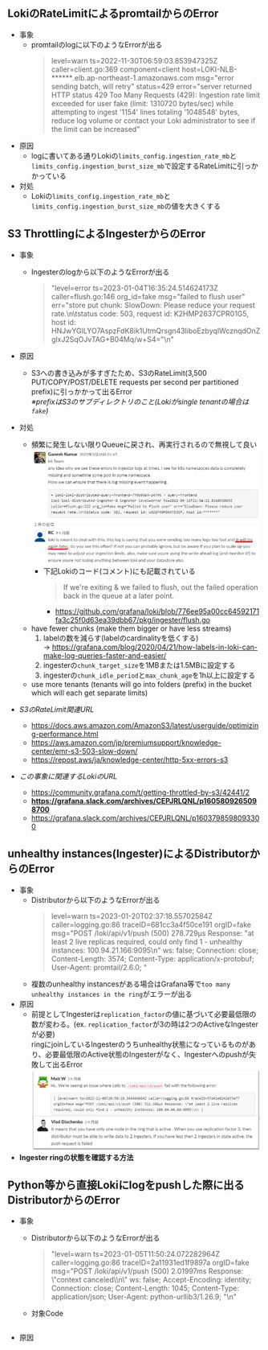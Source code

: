 ## LokiのRateLimitによるpromtailからのError
- 事象
  - promtailのlogに以下のようなErrorが出る
    > level=warn ts=2022-11-30T06:59:03.853947325Z caller=client.go:369 component=client host=LOKI-NLB-******.elb.ap-northeast-1.amazonaws.com msg="error sending batch, will retry" status=429 error="server returned HTTP status 429 Too Many Requests (429): Ingestion rate limit exceeded for user fake (limit: 1310720 bytes/sec) while attempting to ingest '1154' lines totaling '1048548' bytes, reduce log volume or contact your Loki administrator to see if the limit can be increased"
- 原因
  - logに書いてある通りLokiの`limits_config.ingestion_rate_mb`と`limits_config.ingestion_burst_size_mb`で設定するRateLimitに引っかかっている
- 対処
  - Lokiの`limits_config.ingestion_rate_mb`と`limits_config.ingestion_burst_size_mb`の値を大きくする

## S3 ThrottlingによるIngesterからのError
- 事象
  - Ingesterのlogから以下のようなErrorが出る
    > "level=error ts=2023-01-04T16:35:24.514624173Z caller=flush.go:146 org_id=fake msg="failed to flush user" err="store put chunk: SlowDown: Please reduce your request rate.\n\tstatus code: 503, request id: K2HMP2637CPR01G5, host id: HNJwYGlLYO7AspzFdK8ik1UtmQrsgn43liboEzbyqIWcznqdOnZglxJ2SqOJvTAG+B04Mq/w+S4="\n"
- 原因
  - S3への書き込みが多すぎたため、S3のRateLimit(3,500 PUT/COPY/POST/DELETE requests per second per partitioned prefix)に引っかかって出るError  
   *※prefixはS3のサブディレクトリのこと(Lokiがsingle tenantの場合は`fake`)*  

- 対処
  - 頻繁に発生しない限りQueueに戻され、再実行されるので無視して良い
    ![S3_Throttling](image/S3_Throttling.jpg)  
    - 下記Lokiのコード(コメント)にも記載されている
      > If we're exiting & we failed to flush, out the failed operation back in the queue at a later point.
      - https://github.com/grafana/loki/blob/776ee95a00cc64592171fa3c25f0d63ea39dbb67/pkg/ingester/flush.go
  - have fewer chunks (make them bigger or have less streams)
    1. labelの数を減らす(labelのcardinalityを低くする)  
      → https://grafana.com/blog/2020/04/21/how-labels-in-loki-can-make-log-queries-faster-and-easier/
    2. ingesterの`chunk_target_size`を1MBまたは1.5MBに設定する
    3. ingesterの`chunk_idle_period`と`max_chunk_age`を1h以上に設定する
  - use more tenants (tenants will go into folders (prefix) in the bucket which will each get separate limits)

- *S3のRateLimit関連URL*
  - https://docs.aws.amazon.com/AmazonS3/latest/userguide/optimizing-performance.html
  - https://aws.amazon.com/jp/premiumsupport/knowledge-center/emr-s3-503-slow-down/
  - https://repost.aws/ja/knowledge-center/http-5xx-errors-s3

- *この事象に関連するLokiのURL*
  - https://community.grafana.com/t/getting-throttled-by-s3/42441/2
  - **https://grafana.slack.com/archives/CEPJRLQNL/p1605809265098700**
  - https://grafana.slack.com/archives/CEPJRLQNL/p1603798598093300

## unhealthy instances(Ingester)によるDistributorからのError
- 事象
  - Distributorから以下のようなErrorが出る
    > level=warn ts=2023-01-20T02:37:18.55702584Z caller=logging.go:86 traceID=681cc3a4f50ce191 orgID=fake msg="POST /loki/api/v1/push (500) 278.729μs Response: \"at least 2 live replicas required, could only find 1 - unhealthy instances: 100.94.21.166:9095\\n\" ws: false; Connection: close; Content-Length: 3574; Content-Type: application/x-protobuf; User-Agent: promtail/2.6.0; "
  - 複数のunhealthy instancesがある場合はGrafana等で`too many unhealthy instances in the ring`がエラーが出る
- 原因
  - 前提としてIngesterは`replication_factor`の値に基づいて必要最低限の数が変わる。(ex. `replication_factor`が3の時は2つのActiveなIngesterが必要)  
    ringにjoinしているIngesterのうちunhealthy状態になっているものがあり、必要最低限のActive状態のIngesterがなく、Ingesterへのpushが失敗して出るError
    ![Write_Path_summarize](https://github.com/nutslove/Knowledges/blob/main/Loki(promtail)/image/unhealthy_instances.jpg)
- **Ingester ringの状態を確認する方法**

## Python等から直接Lokiにlogをpushした際に出るDistributorからのError
- 事象
  - Distributorから以下のようなErrorが出る
    > "level=warn ts=2023-01-05T11:50:24.072282964Z caller=logging.go:86 traceID=2a11931ed1f9897a orgID=fake msg="POST /loki/api/v1/push (500) 2.01997ms Response: \\\"context canceled\\\\n\\\" ws: false; Accept-Encoding: identity; Connection: close; Content-Length: 1045; Content-Type: application/json; User-Agent: python-urllib3/1.26.9; "\n"
  - 対象Code
    ~~~python
  
    ~~~

- 原因